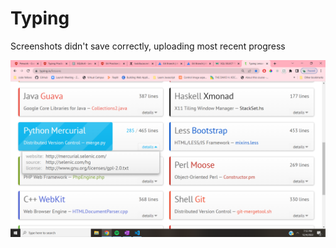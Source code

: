 # Typing 

Screenshots didn't save correctly, uploading most recent progress

![screenshot](/401/screenshots/typing.png)
